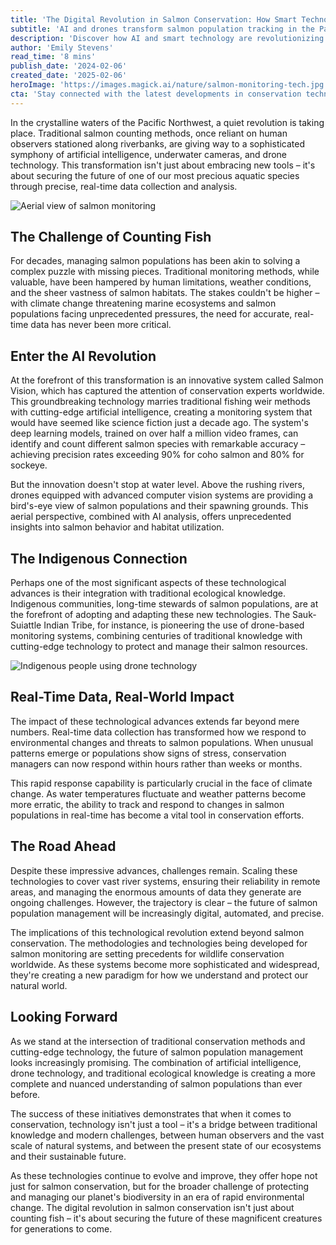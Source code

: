 ```yaml
---
title: 'The Digital Revolution in Salmon Conservation: How Smart Technology is Revolutionizing Population Management'
subtitle: 'AI and drones transform salmon population tracking in the Pacific Northwest'
description: 'Discover how AI and smart technology are revolutionizing salmon conservation in the Pacific Northwest, improving population management through precise, real-time data collection and collaboration with Indigenous ecological knowledge.'
author: 'Emily Stevens'
read_time: '8 mins'
publish_date: '2024-02-06'
created_date: '2025-02-06'
heroImage: 'https://images.magick.ai/nature/salmon-monitoring-tech.jpg'
cta: 'Stay connected with the latest developments in conservation technology! Follow us on LinkedIn for regular updates on how innovation is reshaping wildlife management and environmental protection.'
---
```


In the crystalline waters of the Pacific Northwest, a quiet revolution is taking place. Traditional salmon counting methods, once reliant on human observers stationed along riverbanks, are giving way to a sophisticated symphony of artificial intelligence, underwater cameras, and drone technology. This transformation isn't just about embracing new tools – it's about securing the future of one of our most precious aquatic species through precise, real-time data collection and analysis.

![Aerial view of salmon monitoring](https://i.magick.ai/PIXE/1738877505804_magick_img.webp)

## The Challenge of Counting Fish

For decades, managing salmon populations has been akin to solving a complex puzzle with missing pieces. Traditional monitoring methods, while valuable, have been hampered by human limitations, weather conditions, and the sheer vastness of salmon habitats. The stakes couldn't be higher – with climate change threatening marine ecosystems and salmon populations facing unprecedented pressures, the need for accurate, real-time data has never been more critical.

## Enter the AI Revolution

At the forefront of this transformation is an innovative system called Salmon Vision, which has captured the attention of conservation experts worldwide. This groundbreaking technology marries traditional fishing weir methods with cutting-edge artificial intelligence, creating a monitoring system that would have seemed like science fiction just a decade ago. The system's deep learning models, trained on over half a million video frames, can identify and count different salmon species with remarkable accuracy – achieving precision rates exceeding 90% for coho salmon and 80% for sockeye.

But the innovation doesn't stop at water level. Above the rushing rivers, drones equipped with advanced computer vision systems are providing a bird's-eye view of salmon populations and their spawning grounds. This aerial perspective, combined with AI analysis, offers unprecedented insights into salmon behavior and habitat utilization.

## The Indigenous Connection

Perhaps one of the most significant aspects of these technological advances is their integration with traditional ecological knowledge. Indigenous communities, long-time stewards of salmon populations, are at the forefront of adopting and adapting these new technologies. The Sauk-Suiattle Indian Tribe, for instance, is pioneering the use of drone-based monitoring systems, combining centuries of traditional knowledge with cutting-edge technology to protect and manage their salmon resources.

![Indigenous people using drone technology](https://i.magick.ai/PIXE/1738877505809_magick_img.webp)

## Real-Time Data, Real-World Impact

The impact of these technological advances extends far beyond mere numbers. Real-time data collection has transformed how we respond to environmental changes and threats to salmon populations. When unusual patterns emerge or populations show signs of stress, conservation managers can now respond within hours rather than weeks or months.

This rapid response capability is particularly crucial in the face of climate change. As water temperatures fluctuate and weather patterns become more erratic, the ability to track and respond to changes in salmon populations in real-time has become a vital tool in conservation efforts.

## The Road Ahead

Despite these impressive advances, challenges remain. Scaling these technologies to cover vast river systems, ensuring their reliability in remote areas, and managing the enormous amounts of data they generate are ongoing challenges. However, the trajectory is clear – the future of salmon population management will be increasingly digital, automated, and precise.

The implications of this technological revolution extend beyond salmon conservation. The methodologies and technologies being developed for salmon monitoring are setting precedents for wildlife conservation worldwide. As these systems become more sophisticated and widespread, they're creating a new paradigm for how we understand and protect our natural world.

## Looking Forward

As we stand at the intersection of traditional conservation methods and cutting-edge technology, the future of salmon population management looks increasingly promising. The combination of artificial intelligence, drone technology, and traditional ecological knowledge is creating a more complete and nuanced understanding of salmon populations than ever before.

The success of these initiatives demonstrates that when it comes to conservation, technology isn't just a tool – it's a bridge between traditional knowledge and modern challenges, between human observers and the vast scale of natural systems, and between the present state of our ecosystems and their sustainable future.

As these technologies continue to evolve and improve, they offer hope not just for salmon conservation, but for the broader challenge of protecting and managing our planet's biodiversity in an era of rapid environmental change. The digital revolution in salmon conservation isn't just about counting fish – it's about securing the future of these magnificent creatures for generations to come.